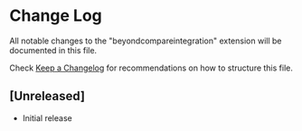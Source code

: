 # Change Log

All notable changes to the "beyondcompareintegration" extension will be documented in this file.

Check [Keep a Changelog](http://keepachangelog.com/) for recommendations on how to structure this file.

## [Unreleased]

- Initial release